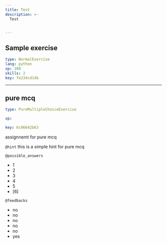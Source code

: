 ```yaml
---
title: Test
description: >-
  Test


---
```

## Sample exercise

```yaml
type: NormalExercise
lang: python
xp: 100
skills: 2
key: fe234cd14b
```














---
## pure mcq

```yaml
type: PureMultipleChoiceExercise

xp: 

key: 6c06642b63
```

assignnemt for pure mcq


`@hint`
this is a simple hint for pure mcq





`@possible_answers`
- 1
- 2
- 3
- 4
- 5
- [6]

`@feedbacks`
- no
- no
- no
- no
- no
- yes



